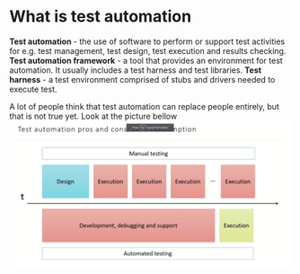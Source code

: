 # What is test automation
**Test automation** - the use of software to perform or support test activities for e.g. test management, test design, test execution and results checking.
**Test automation framework** - a tool that provides an environment for test automation. It usually includes a test harness and test libraries.
**Test harness** - a test environment comprised of stubs and drivers needed to execute test.

A lot of people think that test automation can replace people entirely, but that is not true yet. Look at the picture bellow
![testautomation1](images/testautomation1.png)